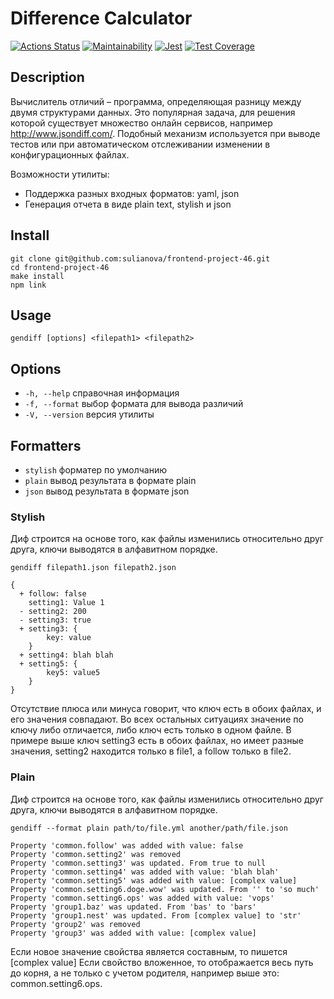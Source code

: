 # Difference Calculator

[![Actions Status](https://github.com/sulianova/frontend-project-46/workflows/hexlet-check/badge.svg)](https://github.com/sulianova/frontend-project-46/actions)
[![Maintainability](https://api.codeclimate.com/v1/badges/41cac6cc9df76252fd7a/maintainability)](https://codeclimate.com/github/sulianova/frontend-project-46/maintainability)
[![Jest](https://github.com/sulianova/frontend-project-46/actions/workflows/jest.yml/badge.svg)](https://github.com/sulianova/frontend-project-46/actions/workflows/jest.yml)
[![Test Coverage](https://api.codeclimate.com/v1/badges/41cac6cc9df76252fd7a/test_coverage)](https://codeclimate.com/github/sulianova/frontend-project-46/test_coverage)

## Description
Вычислитель отличий – программа, определяющая разницу между двумя структурами данных. Это популярная задача, для решения которой существует множество онлайн сервисов, например http://www.jsondiff.com/. Подобный механизм используется при выводе тестов или при автоматическом отслеживании изменении в конфигурационных файлах.

Возможности утилиты:
* Поддержка разных входных форматов: yaml, json
* Генерация отчета в виде plain text, stylish и json
## Install
```
git clone git@github.com:sulianova/frontend-project-46.git
cd frontend-project-46
make install
npm link
```
## Usage
```
gendiff [options] <filepath1> <filepath2>
```
## Options
* `-h, --help` справочная информация
* `-f, --format` выбор формата для вывода различий
* `-V, --version` версия утилиты
## Formatters
* `stylish` форматер по умолчанию
* `plain` вывод результата в формате plain
* `json` вывод результата в формате json

### Stylish
Диф строится на основе того, как файлы изменились относительно друг друга, ключи выводятся в алфавитном порядке.
```
gendiff filepath1.json filepath2.json

{
  + follow: false
    setting1: Value 1
  - setting2: 200
  - setting3: true
  + setting3: {
        key: value
    }
  + setting4: blah blah
  + setting5: {
        key5: value5
    }
}
```
Отсутствие плюса или минуса говорит, что ключ есть в обоих файлах, и его значения совпадают. Во всех остальных ситуациях значение по ключу либо отличается, либо ключ есть только в одном файле. В примере выше ключ setting3 есть в обоих файлах, но имеет разные значения, setting2 находится только в file1, а follow только в file2.

### Plain
Диф строится на основе того, как файлы изменились относительно друг друга, ключи выводятся в алфавитном порядке.
```
gendiff --format plain path/to/file.yml another/path/file.json

Property 'common.follow' was added with value: false
Property 'common.setting2' was removed
Property 'common.setting3' was updated. From true to null
Property 'common.setting4' was added with value: 'blah blah'
Property 'common.setting5' was added with value: [complex value]
Property 'common.setting6.doge.wow' was updated. From '' to 'so much'
Property 'common.setting6.ops' was added with value: 'vops'
Property 'group1.baz' was updated. From 'bas' to 'bars'
Property 'group1.nest' was updated. From [complex value] to 'str'
Property 'group2' was removed
Property 'group3' was added with value: [complex value]
```
Если новое значение свойства является составным, то пишется [complex value]
Если свойство вложенное, то отображается весь путь до корня, а не только с учетом родителя, например выше это: common.setting6.ops.
